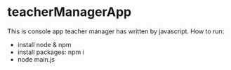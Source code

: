 # teacherManagerApp
This is console app teacher manager has written by javascript.
How to run:
  + install node & npm
  + install packages: npm i
  + node main.js
